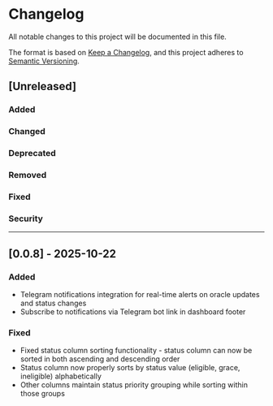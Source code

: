 # Changelog

All notable changes to this project will be documented in this file.

The format is based on [Keep a Changelog](https://keepachangelog.com/en/1.0.0/),
and this project adheres to [Semantic Versioning](https://semver.org/spec/v2.0.0.html).

## [Unreleased]

### Added

### Changed

### Deprecated

### Removed

### Fixed

### Security

---

## [0.0.8] - 2025-10-22

### Added
- Telegram notifications integration for real-time alerts on oracle updates and status changes
- Subscribe to notifications via Telegram bot link in dashboard footer

### Fixed
- Fixed status column sorting functionality - status column can now be sorted in both ascending and descending order
- Status column now properly sorts by status value (eligible, grace, ineligible) alphabetically
- Other columns maintain status priority grouping while sorting within those groups

